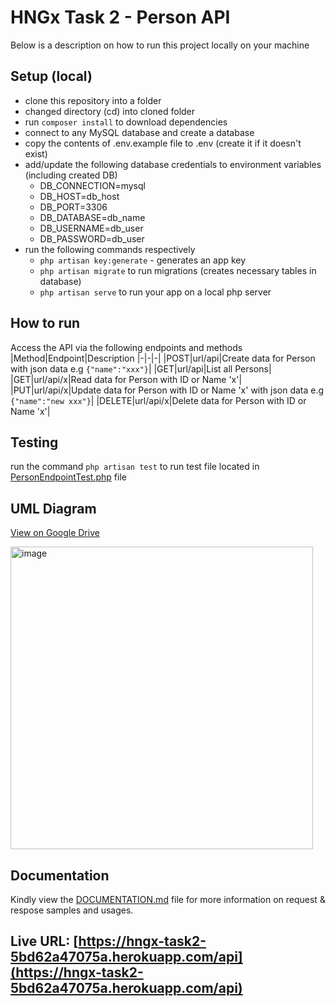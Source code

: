 # HNGx Task 2 - Person API

Below is a description on how to run this project locally on your machine

## Setup (local)

-   clone this repository into a folder
-   changed directory (cd) into cloned folder
-   run `composer install` to download dependencies
-   connect to any MySQL database and create a database
-   copy the contents of .env.example file to .env (create it if it doesn't exist)
-   add/update the following database credentials to environment variables (including created DB)
    -   DB_CONNECTION=mysql
    -   DB_HOST=db_host
    -   DB_PORT=3306
    -   DB_DATABASE=db_name
    -   DB_USERNAME=db_user
    -   DB_PASSWORD=db_user
-   run the following commands respectively
    -   `php artisan key:generate` - generates an app key
    -   `php artisan migrate` to run migrations (creates necessary tables in database)
    -   `php artisan serve` to run your app on a local php server

## How to run

Access the API via the following endpoints and methods
|Method|Endpoint|Description
|-|-|-|
|POST|url/api|Create data for Person with json data e.g `{"name":"xxx"}`|
|GET|url/api|List all Persons|
|GET|url/api/x|Read data for Person with ID or Name 'x'|
|PUT|url/api/x|Update data for Person with ID or Name 'x' with json data e.g `{"name":"new xxx"}`|
|DELETE|url/api/x|Delete data for Person with ID or Name 'x'|

## Testing

run the command `php artisan test` to run test file located in [PersonEndpointTest.php](./tests/Feature/PersonEndpointTest.php) file

## UML Diagram

[View on Google Drive](https://drive.google.com/file/d/1wRxDfNOwWkzjaN4K8J6S--5QwtRF7pGd/view?usp=sharing)

<img width="484" alt="image" src="https://github.com/codelikesuraj/hngx-task2/assets/70463535/84bfb48b-e16d-4546-94a8-d9182a5e6f6a">

## Documentation

Kindly view the [DOCUMENTATION.md](DOCUMENTATION.md) file for more information on request & respose samples and usages.

## Live URL: [https://hngx-task2-5bd62a47075a.herokuapp.com/api](https://hngx-task2-5bd62a47075a.herokuapp.com/api)
